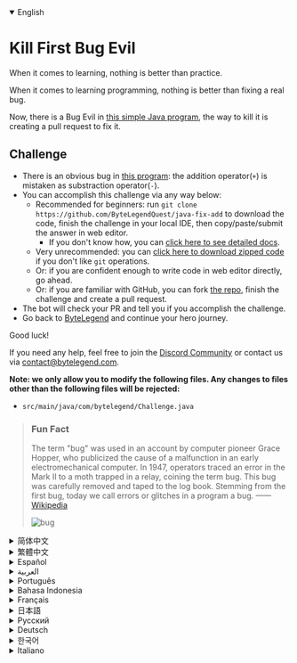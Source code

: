 <details open='true'>
<summary>English</summary>

# Kill First Bug Evil

When it comes to learning, nothing is better than practice.

When it comes to learning programming, nothing is better than fixing a real bug.

Now, there is a Bug Evil in [this simple Java program](https://github.com/ByteLegendQuest/java-fix-add/blob/main/src/main/java/com/bytelegend/Challenge.java),
the way to kill it is creating a pull request to fix it.

## Challenge
- There is an obvious bug in [this program](https://github.com/ByteLegendQuest/java-fix-add/blob/main/src/main/java/com/bytelegend/Challenge.java): the addition operator(`+`) is mistaken as substraction operator(`-`).
- You can accomplish this challenge via any way below:
  - Recommended for beginners: run `git clone https://github.com/ByteLegendQuest/java-fix-add` to download the code,
    finish the challenge in your local IDE, then copy/paste/submit the answer in web editor.
    - If you don't know how, you can [click here to see detailed docs](https://github.com/ByteLegendQuest/java-fix-add/blob/main/docs/en/clone-and-import.md).
  - Very unrecommended: you can [click here to download zipped code](https://codeload.github.com/ByteLegendQuest/java-fix-add/zip/refs/heads/main) if you don't like `git` operations.
  - Or: if you are confident enough to write code in web editor directly, go ahead.
  - Or: if you are familiar with GitHub, you can fork [the repo](https://github.com/ByteLegendQuest/java-fix-add), finish the challenge and create a pull request.
- The bot will check your PR and tell you if you accomplish the challenge.
- Go back to [ByteLegend](https://bytelegend.com) and continue your hero journey.

Good luck!

If you need any help, feel free to join the [Discord Community](https://discord.gg/35RreUUGWt) or contact us via [contact@bytelegend.com](mailto:contact@bytelegend.com).

**Note: we only allow you to modify the following files.
Any changes to files other than the following files will be rejected:**

- `src/main/java/com/bytelegend/Challenge.java`

> ### Fun Fact
>
> The term "bug" was used in an account by computer pioneer Grace Hopper, who publicized the cause of a malfunction in an early electromechanical computer.
> In 1947, operators traced an error in the Mark II to a moth trapped in a relay, coining the term bug. This bug was carefully removed and taped to the log book.
> Stemming from the first bug, today we call errors or glitches in a program a bug.
> ——[Wikipedia](https://en.wikipedia.org/wiki/Software_bug)
>
> ![bug](https://raw.githubusercontent.com/ByteLegendQuest/java-fix-add/main/first-bug.jpg)
</details>
<details>
<summary>简体中文</summary>

# 消灭第一个幺蛾子恶魔

没有什么能比动手实践更快地学到东西了。

没有什么能比真正动手修bug更快地学会编程了。

现在，我们的[一个简单的Java程序](https://github.com/ByteLegendQuest/java-fix-add/blob/main/src/main/java/com/bytelegend/Challenge.java)中有一个幺蛾子恶魔，
消灭这个幺蛾子的方法就是提交一个Pull Request帮我们修复之。

## 挑战
- [这个程序](https://github.com/ByteLegendQuest/java-fix-add/blob/main/src/main/java/com/bytelegend/Challenge.java)里有一个明显的bug：加法函数中的加号(`+`)被写成了减号(`-`)，请修复这个问题。
- 你可以使用以下任意一种方法完成挑战：
  - 初学者推荐：运行`git clone https://git.bytelegend.com/ByteLegendQuest/java-fix-add`将代码下载到本地，在本地使用IDE调试完成后复制到网页编辑器里提交。
    - 如果你不知道怎么做，可以点击[这里查看详细文档](https://github.com/ByteLegendQuest/java-fix-add/blob/main/docs/zh_hans/clone-and-import.md)。
  - 非常不推荐：如果你实在不喜欢`git`命令行操作，你可以[点击这里直接下载打包好的代码](https://ghcodeload.bytelegend.com/ByteLegendQuest/java-fix-add/zip/refs/heads/main)。
  - 或者：如果你非常自信不需要下载代码到本地调试，可以使用网页编辑器直接提交。
  - 或者：如果你对GitHub非常熟悉，你可以fork[这个仓库](https://github.com/ByteLegendQuest/java-fix-add)、完成挑战后，创建一个Pull Request。
- 机器人将会检查你的答案，告诉你你是否通过了挑战。
- 回到[字节传说](https://bytelegend.com)，然后继续你的英雄旅程。

祝你好运！

如果你需要任何帮助，欢迎加入官方玩家QQ群（在[首页](https://bytelegend.com)右下角的`联系 & 关于`菜单里可以找到入群方式）或者[Discord社区](https://discord.gg/PvmqK3hF)，或email至[contact@bytelegend.com](mailto:contact@bytelegend.com)。

**注意：我们只允许您修改以下文件，任何对其他文件的修改都会被拒绝：**

- `src/main/java/com/bytelegend/Challenge.java`

> ### 有趣的小知识
>
> 在1947年9月9日，葛丽丝·霍普（Grace Hopper）发现了世界上第一个电脑bug。
> 有一次Mark II突然宕机，原因是一只飞蛾意外飞入了一台电脑内部而引起了故障（如图所示）。
> 团队在日志本中记录下了这一事件。也因此，人们逐渐开始用“Bug”（原意为“虫子”）来称呼计算机中的错误。
> 现在在华盛顿的美国国家历史博物馆中还可以看到这份日志。
> ——[维基百科](https://zh.wikipedia.org/wiki/%E7%A8%8B%E5%BA%8F%E9%94%99%E8%AF%AF)
>
> ![bug](https://raw.githubusercontent.com/ByteLegendQuest/java-fix-add/main/first-bug.jpg)
</details>
<details>
<summary>繁體中文</summary>

<h1>殺死第一蟲邪惡</h1><p>說到學習，沒有什麼比實踐更好的了。</p><p>在學習編程方面，沒有什麼比修復一個真正的錯誤更好的了。</p><p>現在，在<a href="https://github.com/ByteLegendQuest/java-fix-add/blob/main/src/main/java/com/bytelegend/Challenge.java" target="_blank">這個簡單的 Java 程序</a>中有一個 Bug Evil，殺死它的方法是創建一個拉取請求來修復它。</p><h2>挑戰</h2><ul><li><a href="https://github.com/ByteLegendQuest/java-fix-add/blob/main/src/main/java/com/bytelegend/Challenge.java" target="_blank">這個程序</a>有一個明顯的錯誤：加法運算符（ <code class="notranslate">+</code> ）被誤認為減法運算符（ <code class="notranslate">-</code> ）。</li><li>您可以通過以下任何方式完成此挑戰：<ul><li>建議初學者：運行<code class="notranslate">git clone https://github.com/ByteLegendQuest/java-fix-add</code>下載代碼，在本地 IDE 中完成挑戰，然後在 Web 編輯器中復制/粘貼/提交答案。<ul><li>如果您不知道如何操作，可以<a href="https://github.com/ByteLegendQuest/java-fix-add/blob/main/docs/en/clone-and-import.md" target="_blank">單擊此處查看詳細文檔</a>。</li></ul></li><li>非常不推薦：如果你不喜歡<code class="notranslate">git</code>操作，可以<a href="https://codeload.github.com/ByteLegendQuest/java-fix-add/zip/refs/heads/main" target="_blank">點擊這裡下載壓縮代碼</a>。</li><li>或者：如果您有足夠的信心直接在 Web 編輯器中編寫代碼，請繼續。</li><li>或者：如果你熟悉 GitHub，你可以 fork<a href="https://github.com/ByteLegendQuest/java-fix-add" target="_blank">倉庫</a>，完成挑戰並創建一個拉取請求。</li></ul></li><li>機器人會檢查你的 PR 並告訴你是否完成了挑戰。</li><li>回到<a href="https://bytelegend.com" target="_blank">ByteLegend</a>繼續你的英雄之旅。</li></ul><p>祝你好運！</p><p>如果您需要任何幫助，請隨時加入<a href="https://discord.gg/35RreUUGWt" target="_blank">Discord 社區</a>或通過<a href="mailto:contact@bytelegend.com" target="_blank">contact@bytelegend.com</a>聯繫我們。</p><p><strong>注意：我們只允許您修改以下文件。對以下文件以外的文件的任何更改都將被拒絕：</strong></p><ul><li> <code class="notranslate">src/main/java/com/bytelegend/Challenge.java</code></li></ul><blockquote><h3>有趣的事實</h3><p>計算機先驅格蕾絲·霍珀（Grace Hopper）在一篇文章中使用了“錯誤”一詞，他公開了早期機電計算機故障的原因。 1947 年，操作員將 Mark II 中的一個錯誤追溯到一隻被困在繼電器中的飛蛾，從而創造了“蟲子”一詞。這個錯誤被小心地刪除並貼在日誌上。源於第一個錯誤，今天我們將程序中的錯誤或故障稱為錯誤。 ——<a href="https://en.wikipedia.org/wiki/Software_bug" target="_blank">維基百科</a></p><p><img src="https://raw.githubusercontent.com/ByteLegendQuest/java-fix-add/main/first-bug.jpg" alt="漏洞" /></p></blockquote></details>
<details>
<summary>Español</summary>

<h1>Mata al primer insecto malvado</h1><p> Cuando se trata de aprender, nada es mejor que la práctica.</p><p> Cuando se trata de aprender a programar, nada es mejor que corregir un error real.</p><p> Ahora, hay un Bug Evil en <a href="https://github.com/ByteLegendQuest/java-fix-add/blob/main/src/main/java/com/bytelegend/Challenge.java" target="_blank">este simple programa de Java</a> , la forma de eliminarlo es creando una solicitud de extracción para solucionarlo.</p><h2> Desafío</h2><ul><li> Hay un error obvio en <a href="https://github.com/ByteLegendQuest/java-fix-add/blob/main/src/main/java/com/bytelegend/Challenge.java" target="_blank">este programa</a> : el operador de suma ( <code class="notranslate">+</code> ) se confunde con el operador de resta ( <code class="notranslate">-</code> ).</li><li> Puede lograr este desafío de cualquier manera a continuación:<ul><li> Recomendado para principiantes: ejecute <code class="notranslate">git clone https://github.com/ByteLegendQuest/java-fix-add</code> para descargar el código, finalice el desafío en su IDE local, luego copie/pegue/envíe la respuesta en el editor web.<ul><li> Si no sabe cómo hacerlo, puede <a href="https://github.com/ByteLegendQuest/java-fix-add/blob/main/docs/en/clone-and-import.md" target="_blank">hacer clic aquí para ver los documentos detallados</a> .</li></ul></li><li> Muy poco recomendado: puede <a href="https://codeload.github.com/ByteLegendQuest/java-fix-add/zip/refs/heads/main" target="_blank">hacer clic aquí para descargar el código comprimido</a> si no le gustan las operaciones de <code class="notranslate">git</code> .</li><li> O: si tiene la confianza suficiente para escribir código en el editor web directamente, adelante.</li><li> O: si está familiarizado con GitHub, puede bifurcar <a href="https://github.com/ByteLegendQuest/java-fix-add" target="_blank">el repositorio</a> , finalizar el desafío y crear una solicitud de extracción.</li></ul></li><li> El bot verificará tu PR y te dirá si logras el desafío.</li><li> Regrese a <a href="https://bytelegend.com" target="_blank">ByteLegend</a> y continúe su viaje de héroe.</li></ul><p> ¡Buena suerte!</p><p> Si necesita ayuda, no dude en unirse a la <a href="https://discord.gg/35RreUUGWt" target="_blank">comunidad de Discord</a> o contáctenos a través de <a href="mailto:contact@bytelegend.com" target="_blank">contact@bytelegend.com</a> .</p><p> <strong>Nota: solo le permitimos modificar los siguientes archivos. Cualquier cambio en los archivos que no sean los siguientes archivos será rechazado:</strong></p><ul><li> <code class="notranslate">src/main/java/com/bytelegend/Challenge.java</code></li></ul><blockquote><h3> Hecho de la diversión</h3><p> El término &quot;error&quot; fue utilizado en un relato por la pionera de la informática Grace Hopper, quien publicó la causa de un mal funcionamiento en una de las primeras computadoras electromecánicas. En 1947, los operadores rastrearon un error en el Mark II hasta una polilla atrapada en un relé, acuñando el término error. Este error se eliminó cuidadosamente y se grabó en el libro de registro. A partir del primer error, hoy llamamos error a los errores o fallas en un programa. <a href="https://en.wikipedia.org/wiki/Software_bug" target="_blank">——Wikipedia</a> </p><p><img src="https://raw.githubusercontent.com/ByteLegendQuest/java-fix-add/main/first-bug.jpg" alt="error" /></p></blockquote></details>
<details>
<summary>العربية</summary>

<h1 style=";text-align:right;direction:rtl">اقتل الشر حشرة الأولى</h1><p style=";text-align:right;direction:rtl"> عندما يتعلق الأمر بالتعلم ، فلا شيء أفضل من الممارسة.</p><p style=";text-align:right;direction:rtl"> عندما يتعلق الأمر بتعلم البرمجة ، فلا شيء أفضل من إصلاح خطأ حقيقي.</p><p style=";text-align:right;direction:rtl"> الآن ، هناك Bug Evil في <a href="https://github.com/ByteLegendQuest/java-fix-add/blob/main/src/main/java/com/bytelegend/Challenge.java" target="_blank">برنامج Java البسيط هذا</a> ، وطريقة القضاء عليه هي إنشاء طلب سحب لإصلاحه.</p><h2 style=";text-align:right;direction:rtl"> تحد</h2><ul style=";text-align:right;direction:rtl"><li style=";text-align:right;direction:rtl"> هناك خطأ واضح في <a href="https://github.com/ByteLegendQuest/java-fix-add/blob/main/src/main/java/com/bytelegend/Challenge.java" target="_blank">هذا البرنامج</a> : عامل الإضافة ( <code class="notranslate">+</code> ) مخطئ كعامل استبدال ( <code class="notranslate">-</code> ).</li><li style=";text-align:right;direction:rtl"> يمكنك إنجاز هذا التحدي بأي طريقة أدناه:<ul style=";text-align:right;direction:rtl"><li style=";text-align:right;direction:rtl"> موصى به للمبتدئين: قم بتشغيل <code class="notranslate">git clone https://github.com/ByteLegendQuest/java-fix-add</code> لتنزيل الكود ، وإنهاء التحدي في IDE المحلي الخاص بك ، ثم نسخ / لصق / إرسال الإجابة في محرر الويب.<ul style=";text-align:right;direction:rtl"><li style=";text-align:right;direction:rtl"> إذا كنت لا تعرف كيف يمكنك <a href="https://github.com/ByteLegendQuest/java-fix-add/blob/main/docs/en/clone-and-import.md" target="_blank">النقر هنا لمشاهدة المستندات التفصيلية</a> .</li></ul></li><li style=";text-align:right;direction:rtl"> غير موصى به على الإطلاق: يمكنك <a href="https://codeload.github.com/ByteLegendQuest/java-fix-add/zip/refs/heads/main" target="_blank">النقر هنا لتنزيل رمز مضغوط</a> إذا كنت لا تحب عمليات <code class="notranslate">git</code> .</li><li style=";text-align:right;direction:rtl"> أو: إذا كنت واثقًا بدرجة كافية من كتابة التعليمات البرمجية في محرر الويب مباشرةً ، فابدأ.</li><li style=";text-align:right;direction:rtl"> أو: إذا كنت معتادًا على GitHub ، فيمكنك تفرع <a href="https://github.com/ByteLegendQuest/java-fix-add" target="_blank">الريبو</a> وإنهاء التحدي وإنشاء طلب سحب.</li></ul></li><li style=";text-align:right;direction:rtl"> سيتحقق الروبوت من العلاقات العامة الخاصة بك ويخبرك إذا أنجزت التحدي.</li><li style=";text-align:right;direction:rtl"> ارجع إلى <a href="https://bytelegend.com" target="_blank">ByteLegend وتابع</a> رحلة بطلك.</li></ul><p style=";text-align:right;direction:rtl"> حظ سعيد!</p><p style=";text-align:right;direction:rtl"> إذا كنت بحاجة إلى أي مساعدة ، فلا تتردد في الانضمام إلى <a href="https://discord.gg/35RreUUGWt" target="_blank">مجتمع Discord</a> أو الاتصال بنا عبر <a href="mailto:contact@bytelegend.com" target="_blank">contact@bytelegend.com</a> .</p><p style=";text-align:right;direction:rtl"> <strong>ملاحظة: نسمح لك فقط بتعديل الملفات التالية. سيتم رفض أي تغييرات يتم إجراؤها على الملفات بخلاف الملفات التالية:</strong></p><ul style=";text-align:right;direction:rtl"><li style=";text-align:right;direction:rtl"> <code class="notranslate">src/main/java/com/bytelegend/Challenge.java</code></li></ul><blockquote style=";text-align:right;direction:rtl"><h3 style=";text-align:right;direction:rtl"> حقيقة ممتعة</h3><p style=";text-align:right;direction:rtl"> تم استخدام مصطلح &quot;علة&quot; في حساب رائد الكمبيوتر جريس هوبر ، الذي أعلن عن سبب حدوث خلل في جهاز كمبيوتر كهروميكانيكي مبكر. في عام 1947 ، تتبع المشغلون خطأً في Mark II إلى فراشة عالقة في مرحل ، صاغًا مصطلح علة. تمت إزالة هذا الخطأ بعناية وتسجيله في دفتر السجل. انطلاقًا من الخطأ الأول ، نطلق اليوم على الأخطاء أو مواطن الخلل في البرنامج خطأ. —— <a href="https://en.wikipedia.org/wiki/Software_bug" target="_blank">ويكيبيديا</a> </p><p style=";text-align:right;direction:rtl"><img src="https://raw.githubusercontent.com/ByteLegendQuest/java-fix-add/main/first-bug.jpg" alt="حشرة" /></p></blockquote></details>
<details>
<summary>Português</summary>

<h1>Mate o primeiro inseto maligno</h1><p> Quando se trata de aprender, nada é melhor do que praticar.</p><p> Quando se trata de aprender programação, nada é melhor do que corrigir um bug real.</p><p> Agora, há um Bug Evil <a href="https://github.com/ByteLegendQuest/java-fix-add/blob/main/src/main/java/com/bytelegend/Challenge.java" target="_blank">neste programa Java simples</a> , a maneira de eliminá-lo é criando um pull request para corrigi-lo.</p><h2> Desafio</h2><ul><li> Há um bug óbvio <a href="https://github.com/ByteLegendQuest/java-fix-add/blob/main/src/main/java/com/bytelegend/Challenge.java" target="_blank">neste programa</a> : o operador de adição ( <code class="notranslate">+</code> ) é confundido com o operador de subtração ( <code class="notranslate">-</code> ).</li><li> Você pode realizar este desafio de qualquer maneira abaixo:<ul><li> Recomendado para iniciantes: execute <code class="notranslate">git clone https://github.com/ByteLegendQuest/java-fix-add</code> para baixar o código, conclua o desafio em seu IDE local e copie/cole/envie a resposta no editor da web.<ul><li> Se você não sabe como, você pode <a href="https://github.com/ByteLegendQuest/java-fix-add/blob/main/docs/en/clone-and-import.md" target="_blank">clicar aqui para ver documentos detalhados</a> .</li></ul></li><li> Muito não recomendado: você pode <a href="https://codeload.github.com/ByteLegendQuest/java-fix-add/zip/refs/heads/main" target="_blank">clicar aqui para baixar o código zipado</a> se não gostar das operações do <code class="notranslate">git</code> .</li><li> Ou: se você estiver confiante o suficiente para escrever código diretamente no editor da web, vá em frente.</li><li> Ou: se você estiver familiarizado com o GitHub, você pode bifurcar <a href="https://github.com/ByteLegendQuest/java-fix-add" target="_blank">o repo</a> , finalizar o desafio e criar um pull request.</li></ul></li><li> O bot verificará seu PR e informará se você cumprir o desafio.</li><li> Volte para <a href="https://bytelegend.com" target="_blank">ByteLegend</a> e continue sua jornada de herói.</li></ul><p> Boa sorte!</p><p> Se precisar de ajuda, sinta-se à vontade para se juntar à <a href="https://discord.gg/35RreUUGWt" target="_blank">Comunidade Discord</a> ou entre em contato conosco via <a href="mailto:contact@bytelegend.com" target="_blank">contact@bytelegend.com</a> .</p><p> <strong>Nota: só permitimos que você modifique os seguintes arquivos. Quaisquer alterações em arquivos que não sejam os arquivos a seguir serão rejeitadas:</strong></p><ul><li> <code class="notranslate">src/main/java/com/bytelegend/Challenge.java</code></li></ul><blockquote><h3> Fato engraçado</h3><p> O termo &quot;bug&quot; foi usado em um relato da pioneira da computação Grace Hopper, que divulgou a causa de um mau funcionamento em um computador eletromecânico inicial. Em 1947, os operadores rastrearam um erro no Mark II para uma mariposa presa em um relé, cunhando o termo bug. Este bug foi cuidadosamente removido e colado no livro de registro. Decorrente do primeiro bug, hoje chamamos erros ou falhas em um programa de bug. —— <a href="https://en.wikipedia.org/wiki/Software_bug" target="_blank">Wikipédia</a> </p><p><img src="https://raw.githubusercontent.com/ByteLegendQuest/java-fix-add/main/first-bug.jpg" alt="erro" /></p></blockquote></details>
<details>
<summary>Bahasa Indonesia</summary>

<h1>Bunuh Kejahatan Bug Pertama</h1><p> Dalam hal belajar, tidak ada yang lebih baik daripada berlatih.</p><p> Dalam hal mempelajari pemrograman, tidak ada yang lebih baik daripada memperbaiki bug yang sebenarnya.</p><p> Sekarang, ada Bug Evil dalam <a href="https://github.com/ByteLegendQuest/java-fix-add/blob/main/src/main/java/com/bytelegend/Challenge.java" target="_blank">program Java sederhana ini</a> , cara untuk mematikannya adalah membuat permintaan tarik untuk memperbaikinya.</p><h2> Tantangan</h2><ul><li> Ada bug yang jelas dalam <a href="https://github.com/ByteLegendQuest/java-fix-add/blob/main/src/main/java/com/bytelegend/Challenge.java" target="_blank">program ini</a> : operator penambahan( <code class="notranslate">+</code> ) disalahartikan sebagai operator pengurangan( <code class="notranslate">-</code> ).</li><li> Anda dapat menyelesaikan tantangan ini melalui cara apa pun di bawah ini:<ul><li> Direkomendasikan untuk pemula: jalankan <code class="notranslate">git clone https://github.com/ByteLegendQuest/java-fix-add</code> untuk mengunduh kode, selesaikan tantangan di IDE lokal Anda, lalu salin/tempel/kirim jawabannya di editor web.<ul><li> Jika Anda tidak tahu caranya, Anda dapat <a href="https://github.com/ByteLegendQuest/java-fix-add/blob/main/docs/en/clone-and-import.md" target="_blank">mengklik di sini untuk melihat dokumen terperinci</a> .</li></ul></li><li> Sangat tidak direkomendasikan: Anda dapat <a href="https://codeload.github.com/ByteLegendQuest/java-fix-add/zip/refs/heads/main" target="_blank">mengklik di sini untuk mengunduh kode zip</a> jika Anda tidak menyukai operasi <code class="notranslate">git</code> .</li><li> Atau: jika Anda cukup percaya diri untuk menulis kode di editor web secara langsung, silakan.</li><li> Atau: jika Anda terbiasa dengan GitHub, Anda dapat melakukan fork <a href="https://github.com/ByteLegendQuest/java-fix-add" target="_blank">repo</a> , menyelesaikan tantangan, dan membuat permintaan tarik.</li></ul></li><li> Bot akan memeriksa PR Anda dan memberi tahu Anda jika Anda menyelesaikan tantangan.</li><li> Kembali ke <a href="https://bytelegend.com" target="_blank">ByteLegend</a> dan lanjutkan perjalanan pahlawan Anda.</li></ul><p> Semoga beruntung!</p><p> Jika Anda memerlukan bantuan, jangan ragu untuk bergabung dengan <a href="https://discord.gg/35RreUUGWt" target="_blank">Komunitas Discord</a> atau hubungi kami melalui <a href="mailto:contact@bytelegend.com" target="_blank">contact@bytelegend.com</a> .</p><p> <strong>Catatan: kami hanya mengizinkan Anda untuk mengubah file berikut. Setiap perubahan pada file selain file berikut akan ditolak:</strong></p><ul><li> <code class="notranslate">src/main/java/com/bytelegend/Challenge.java</code></li></ul><blockquote><h3> Fakta Menarik</h3><p> Istilah &quot;bug&quot; digunakan dalam akun oleh pelopor komputer Grace Hopper, yang mempublikasikan penyebab kerusakan pada komputer elektromekanis awal. Pada tahun 1947, operator melacak kesalahan dalam Mark II ke ngengat yang terperangkap dalam relay, menciptakan istilah bug. Bug ini telah dihapus dengan hati-hati dan ditempelkan ke buku log. Berasal dari bug pertama, hari ini kami menyebut kesalahan atau gangguan dalam suatu program sebagai bug. —— <a href="https://en.wikipedia.org/wiki/Software_bug" target="_blank">Wikipedia</a> </p><p><img src="https://raw.githubusercontent.com/ByteLegendQuest/java-fix-add/main/first-bug.jpg" alt="serangga" /></p></blockquote></details>
<details>
<summary>Français</summary>

<h1>Tuez le premier insecte maléfique</h1><p> Quand il s&#39;agit d&#39;apprendre, rien de mieux que la pratique.</p><p> Quand il s&#39;agit d&#39;apprendre la programmation, rien de mieux que de corriger un vrai bogue.</p><p> Maintenant, il y a un Bug Evil dans <a href="https://github.com/ByteLegendQuest/java-fix-add/blob/main/src/main/java/com/bytelegend/Challenge.java" target="_blank">ce programme Java simple</a> , la façon de le tuer est de créer une demande d&#39;extraction pour le réparer.</p><h2> Défi</h2><ul><li> Il y a un bogue évident dans <a href="https://github.com/ByteLegendQuest/java-fix-add/blob/main/src/main/java/com/bytelegend/Challenge.java" target="_blank">ce programme</a> : l&#39;opérateur d&#39;addition( <code class="notranslate">+</code> ) est confondu avec l&#39;opérateur de soustraction( <code class="notranslate">-</code> ).</li><li> Vous pouvez accomplir ce défi de n&#39;importe quelle manière ci-dessous:<ul><li> Recommandé pour les débutants : exécutez <code class="notranslate">git clone https://github.com/ByteLegendQuest/java-fix-add</code> pour télécharger le code, terminez le défi dans votre IDE local, puis copiez/collez/soumettez la réponse dans l&#39;éditeur Web.<ul><li> Si vous ne savez pas comment faire, vous pouvez <a href="https://github.com/ByteLegendQuest/java-fix-add/blob/main/docs/en/clone-and-import.md" target="_blank">cliquer ici pour voir la documentation détaillée</a> .</li></ul></li><li> Très déconseillé : vous pouvez <a href="https://codeload.github.com/ByteLegendQuest/java-fix-add/zip/refs/heads/main" target="_blank">cliquer ici pour télécharger le code compressé</a> si vous n&#39;aimez pas les opérations <code class="notranslate">git</code> .</li><li> Ou : si vous êtes suffisamment confiant pour écrire du code directement dans l&#39;éditeur Web, continuez.</li><li> Ou : si vous êtes familier avec GitHub, vous pouvez forker <a href="https://github.com/ByteLegendQuest/java-fix-add" target="_blank">le dépôt</a> , terminer le défi et créer une demande d&#39;extraction.</li></ul></li><li> Le bot vérifiera votre PR et vous dira si vous accomplissez le défi.</li><li> Retournez à <a href="https://bytelegend.com" target="_blank">ByteLegend</a> et continuez votre voyage de héros.</li></ul><p> Bonne chance!</p><p> Si vous avez besoin d&#39;aide, n&#39;hésitez pas à rejoindre la <a href="https://discord.gg/35RreUUGWt" target="_blank">communauté Discord</a> ou à nous contacter via <a href="mailto:contact@bytelegend.com" target="_blank">contact@bytelegend.com</a> .</p><p> <strong>Remarque : nous vous autorisons uniquement à modifier les fichiers suivants. Toute modification de fichiers autres que les fichiers suivants sera rejetée :</strong></p><ul><li> <code class="notranslate">src/main/java/com/bytelegend/Challenge.java</code></li></ul><blockquote><h3> Fait amusant</h3><p> Le terme &quot;bogue&quot; a été utilisé dans un récit par la pionnière de l&#39;informatique Grace Hopper, qui a rendu public la cause d&#39;un dysfonctionnement d&#39;un des premiers ordinateurs électromécaniques. En 1947, les opérateurs ont retracé une erreur dans le Mark II à un papillon piégé dans un relais, inventant le terme bug. Ce bogue a été soigneusement supprimé et enregistré dans le journal de bord. Issu du premier bogue, nous appelons aujourd&#39;hui des erreurs ou des problèmes dans un programme un bogue. —— <a href="https://en.wikipedia.org/wiki/Software_bug" target="_blank">Wikipédia</a> </p><p><img src="https://raw.githubusercontent.com/ByteLegendQuest/java-fix-add/main/first-bug.jpg" alt="bogue" /></p></blockquote></details>
<details>
<summary>日本語</summary>

<h1>最初のバグの悪を殺す</h1><p>学習に関しては、練習よりも優れているものはありません。</p><p>プログラミングの学習に関しては、実際のバグを修正することほど良いことはありません。</p><p>さて、 <a href="https://github.com/ByteLegendQuest/java-fix-add/blob/main/src/main/java/com/bytelegend/Challenge.java" target="_blank">この単純なJavaプログラム</a>にはバグの悪があります。それを殺す方法は、それを修正するためのプルリクエストを作成することです。</p><h2>チャレンジ</h2><ul><li><a href="https://github.com/ByteLegendQuest/java-fix-add/blob/main/src/main/java/com/bytelegend/Challenge.java" target="_blank">このプログラム</a>には明らかなバグがあります。加算演算子（ <code class="notranslate">+</code> ）は減算演算子（ <code class="notranslate">-</code> ）と間違えられます。</li><li>この課題は、以下のいずれかの方法で達成できます。<ul><li>初心者に推奨： <code class="notranslate">git clone https://github.com/ByteLegendQuest/java-fix-add</code>を実行してコードをダウンロードし、ローカルIDEでチャレンジを終了してから、Webエディターで回答をコピー/貼り付け/送信します。<ul><li>方法がわからない場合は、 <a href="https://github.com/ByteLegendQuest/java-fix-add/blob/main/docs/en/clone-and-import.md" target="_blank">ここをクリックして詳細なドキュメントを参照してください</a>。</li></ul></li><li>非常に推奨されていません<code class="notranslate">git</code>操作が気に入らない場合は、 <a href="https://codeload.github.com/ByteLegendQuest/java-fix-add/zip/refs/heads/main" target="_blank">ここをクリックしてzipコードをダウンロード</a>できます。</li><li>または：Webエディターで直接コードを記述できる自信がある場合は、先に進んでください。</li><li>または：GitHubに精通している場合は<a href="https://github.com/ByteLegendQuest/java-fix-add" target="_blank">、リポジトリ</a>をフォークしてチャレンジを終了し、プルリクエストを作成できます。</li></ul></li><li>ボットはPRをチェックし、チャレンジを達成したかどうかを通知します。</li><li> <a href="https://bytelegend.com" target="_blank">ByteLegend</a>に戻り、ヒーローの旅を続けてください。</li></ul><p>幸運を！</p><p>ヘルプが必要な場合は、 <a href="https://discord.gg/35RreUUGWt" target="_blank">Discordコミュニティ</a>に参加するか、contact <a href="mailto:contact@bytelegend.com" target="_blank">@bytelegend.com</a>からお問い合わせください。</p><p><strong>注：変更できるのは次のファイルのみです。次のファイル以外のファイルへの変更は拒否されます。</strong></p><ul><li> <code class="notranslate">src/main/java/com/bytelegend/Challenge.java</code></li></ul><blockquote><h3>楽しい事実</h3><p>「バグ」という用語は、初期の電気機械式コンピューターの誤動作の原因を公表したコンピューターのパイオニアであるグレースホッパーによってアカウントで使用されました。 1947年、オペレーターはMark IIのエラーをリレーに閉じ込められた蛾まで追跡し、バグという用語を作り出しました。このバグは注意深く削除され、ログブックに記録されました。最初のバグに端を発して、今日、プログラムのエラーまたはグリッチをバグと呼びます。 -<a href="https://en.wikipedia.org/wiki/Software_bug" target="_blank">ウィキペディア</a></p><p><img src="https://raw.githubusercontent.com/ByteLegendQuest/java-fix-add/main/first-bug.jpg" alt="バグ" /></p></blockquote></details>
<details>
<summary>Русский</summary>

<h1>Убить первого жука-зла</h1><p> Когда дело доходит до обучения, нет ничего лучше, чем практика.</p><p> Когда дело доходит до изучения программирования, нет ничего лучше, чем исправить настоящую ошибку.</p><p> Теперь в <a href="https://github.com/ByteLegendQuest/java-fix-add/blob/main/src/main/java/com/bytelegend/Challenge.java" target="_blank">этой простой Java-программе</a> есть Злая ошибка, способ убить ее — создать запрос на включение, чтобы исправить ее.</p><h2> Испытание</h2><ul><li> В <a href="https://github.com/ByteLegendQuest/java-fix-add/blob/main/src/main/java/com/bytelegend/Challenge.java" target="_blank">этой программе</a> есть очевидная ошибка: оператор сложения ( <code class="notranslate">+</code> ) ошибочно принимается за оператор вычитания ( <code class="notranslate">-</code> ).</li><li> Вы можете выполнить эту задачу любым способом, указанным ниже:<ul><li> Рекомендуется для начинающих: запустите <code class="notranslate">git clone https://github.com/ByteLegendQuest/java-fix-add</code> , чтобы загрузить код, выполните задание в локальной среде IDE, затем скопируйте/вставьте/отправьте ответ в веб-редакторе.<ul><li> Если вы не знаете, как это сделать, вы можете <a href="https://github.com/ByteLegendQuest/java-fix-add/blob/main/docs/en/clone-and-import.md" target="_blank">щелкнуть здесь, чтобы просмотреть подробную документацию</a> .</li></ul></li><li> Крайне не рекомендуется: вы можете <a href="https://codeload.github.com/ByteLegendQuest/java-fix-add/zip/refs/heads/main" target="_blank">нажать здесь, чтобы загрузить заархивированный код</a> , если вам не нравятся операции <code class="notranslate">git</code> .</li><li> Или: если вы достаточно уверены, чтобы писать код напрямую в веб-редакторе, вперед.</li><li> Или: если вы знакомы с GitHub, вы можете разветвить <a href="https://github.com/ByteLegendQuest/java-fix-add" target="_blank">репозиторий</a> , выполнить задание и создать запрос на включение.</li></ul></li><li> Бот проверит ваш PR и сообщит, выполнили ли вы задание.</li><li> Вернитесь в <a href="https://bytelegend.com" target="_blank">ByteLegend</a> и продолжайте свое героическое путешествие.</li></ul><p> Удачи!</p><p> Если вам нужна помощь, присоединяйтесь к <a href="https://discord.gg/35RreUUGWt" target="_blank">сообществу Discord</a> или свяжитесь с нами по <a href="mailto:contact@bytelegend.com" target="_blank">адресу contact@bytelegend.com</a> .</p><p> <strong>Примечание: мы разрешаем вам изменять только следующие файлы. Любые изменения в файлах, кроме следующих файлов, будут отклонены:</strong></p><ul><li> <code class="notranslate">src/main/java/com/bytelegend/Challenge.java</code></li></ul><blockquote><h3> Забавный факт</h3><p> Термин «ошибка» был использован в отчете пионера компьютеров Грейс Хоппер, которая опубликовала информацию о причине неисправности в одном из первых электромеханических компьютеров. В 1947 году операторы проследили ошибку в Mark II до мотылька, пойманного в реле, придумав термин « ошибка» . Эта ошибка была тщательно удалена и записана в бортовой журнал. Исходя из первой ошибки, сегодня мы называем ошибки или сбои в программе ошибкой. —— <a href="https://en.wikipedia.org/wiki/Software_bug" target="_blank">Википедия</a> </p><p><img src="https://raw.githubusercontent.com/ByteLegendQuest/java-fix-add/main/first-bug.jpg" alt="ошибка" /></p></blockquote></details>
<details>
<summary>Deutsch</summary>

<h1>Töte First Bug Evil</h1><p> Wenn es ums Lernen geht, ist nichts besser als Übung.</p><p> Wenn es darum geht, Programmieren zu lernen, ist nichts besser, als einen echten Fehler zu beheben.</p><p> Nun, es gibt einen Bug Evil in <a href="https://github.com/ByteLegendQuest/java-fix-add/blob/main/src/main/java/com/bytelegend/Challenge.java" target="_blank">diesem einfachen Java-Programm</a> , der Weg, ihn zu beenden, besteht darin, eine Pull-Anfrage zu erstellen, um ihn zu beheben.</p><h2> Herausforderung</h2><ul><li> Es gibt einen offensichtlichen Fehler in <a href="https://github.com/ByteLegendQuest/java-fix-add/blob/main/src/main/java/com/bytelegend/Challenge.java" target="_blank">diesem Programm</a> : Der Additionsoperator ( <code class="notranslate">+</code> ) wird fälschlicherweise als Subtraktionsoperator ( <code class="notranslate">-</code> ) interpretiert.</li><li> Sie können diese Herausforderung auf eine der folgenden Arten meistern:<ul><li> Empfohlen für Anfänger: Führen Sie <code class="notranslate">git clone https://github.com/ByteLegendQuest/java-fix-add</code> aus, um den Code herunterzuladen, beenden Sie die Herausforderung in Ihrer lokalen IDE und kopieren/fügen Sie dann die Antwort im Web-Editor ein/übermitteln Sie sie.<ul><li> Wenn Sie nicht wissen, wie, können <a href="https://github.com/ByteLegendQuest/java-fix-add/blob/main/docs/en/clone-and-import.md" target="_blank">Sie hier klicken, um detaillierte Dokumente anzuzeigen</a> .</li></ul></li><li> Sehr nicht zu empfehlen: Sie können <a href="https://codeload.github.com/ByteLegendQuest/java-fix-add/zip/refs/heads/main" target="_blank">hier klicken, um den gezippten Code herunterzuladen,</a> wenn Sie <code class="notranslate">git</code> -Operationen nicht mögen.</li><li> Oder: Wenn Sie sicher genug sind, Code direkt im Web-Editor zu schreiben, fahren Sie fort.</li><li> Oder: Wenn Sie mit GitHub vertraut sind, können Sie <a href="https://github.com/ByteLegendQuest/java-fix-add" target="_blank">das Repo forken</a> , die Challenge beenden und einen Pull-Request erstellen.</li></ul></li><li> Der Bot überprüft Ihre PR und teilt Ihnen mit, ob Sie die Herausforderung meistern.</li><li> Gehen Sie zurück zu <a href="https://bytelegend.com" target="_blank">ByteLegend</a> und setzen Sie Ihre Heldenreise fort.</li></ul><p> Viel Glück!</p><p> Wenn Sie Hilfe benötigen, können Sie sich gerne der <a href="https://discord.gg/35RreUUGWt" target="_blank">Discord Community</a> anschließen oder uns über <a href="mailto:contact@bytelegend.com" target="_blank">contact@bytelegend.com kontaktieren</a> .</p><p> <strong>Hinweis: Wir erlauben Ihnen nur, die folgenden Dateien zu ändern. Alle Änderungen an anderen Dateien als den folgenden Dateien werden abgelehnt:</strong></p><ul><li> <code class="notranslate">src/main/java/com/bytelegend/Challenge.java</code></li></ul><blockquote><h3> Lustige Tatsache</h3><p> Der Begriff &quot;Bug&quot; wurde in einem Bericht der Computerpionierin Grace Hopper verwendet, die die Ursache einer Fehlfunktion in einem frühen elektromechanischen Computer veröffentlichte. 1947 führten Betreiber einen Fehler im Mark II auf eine Motte zurück, die in einem Relais gefangen war, und prägten den Begriff Bug. Dieser Fehler wurde sorgfältig entfernt und im Logbuch festgehalten. Ausgehend vom ersten Bug nennen wir heute Fehler oder Störungen in einem Programm einen Bug. <a href="https://en.wikipedia.org/wiki/Software_bug" target="_blank">——Wikipedia</a> </p><p><img src="https://raw.githubusercontent.com/ByteLegendQuest/java-fix-add/main/first-bug.jpg" alt="Insekt" /></p></blockquote></details>
<details>
<summary>한국어</summary>

<h1>첫 번째 버그 이블 죽이기</h1><p> 배움에 있어서는 연습보다 더 좋은 것은 없습니다.</p><p> 프로그래밍을 배울 때 실제 버그를 수정하는 것보다 더 좋은 것은 없습니다.</p><p> 이제 <a href="https://github.com/ByteLegendQuest/java-fix-add/blob/main/src/main/java/com/bytelegend/Challenge.java" target="_blank">이 간단한 Java 프로그램</a> 에는 Bug Evil이 있습니다. 이를 제거하는 방법은 이를 수정하기 위한 풀 요청을 생성하는 것입니다.</p><h2> 도전</h2><ul><li> <a href="https://github.com/ByteLegendQuest/java-fix-add/blob/main/src/main/java/com/bytelegend/Challenge.java" target="_blank">이 프로그램</a> 에는 명백한 버그가 있습니다. 더하기 연산자( <code class="notranslate">+</code> )가 빼기 연산자( <code class="notranslate">-</code> )로 오인됩니다.</li><li> 아래 방법을 통해 이 챌린지를 완료할 수 있습니다.<ul><li> 초보자를 위한 권장 사항: <code class="notranslate">git clone https://github.com/ByteLegendQuest/java-fix-add</code> 를 실행하여 코드를 다운로드하고 로컬 IDE에서 챌린지를 완료한 다음 웹 편집기에서 답변을 복사/붙여넣기/제출하십시오.<ul><li> 방법을 모르는 경우 <a href="https://github.com/ByteLegendQuest/java-fix-add/blob/main/docs/en/clone-and-import.md" target="_blank">여기를 클릭하여 자세한 문서를 볼</a> 수 있습니다.</li></ul></li><li> 매우 권장하지 않음: <code class="notranslate">git</code> 작업이 마음에 들지 않으면 <a href="https://codeload.github.com/ByteLegendQuest/java-fix-add/zip/refs/heads/main" target="_blank">여기를 클릭하여 압축 코드를 다운로드</a> 할 수 있습니다.</li><li> 또는 웹 편집기에서 직접 코드를 작성할 만큼 자신이 있다면 계속 진행하십시오.</li><li> 또는 GitHub에 익숙하다면 리포지토리를 분기 <a href="https://github.com/ByteLegendQuest/java-fix-add" target="_blank">하고</a> 챌린지를 완료하고 풀 요청을 생성할 수 있습니다.</li></ul></li><li> 봇은 PR을 확인하고 도전 과제를 달성했는지 알려줍니다.</li><li> <a href="https://bytelegend.com" target="_blank">ByteLegend</a> 로 돌아가 영웅 여정을 계속하세요.</li></ul><p> 행운을 빕니다!</p><p> 도움이 필요하면 언제든지 <a href="https://discord.gg/35RreUUGWt" target="_blank">Discord 커뮤니티</a> 에 가입하거나 <a href="mailto:contact@bytelegend.com" target="_blank">contact@bytelegend.com</a> 을 통해 문의하세요.</p><p> <strong>참고: 다음 파일만 수정할 수 있습니다. 다음 파일 이외의 파일에 대한 변경 사항은 거부됩니다.</strong></p><ul><li> <code class="notranslate">src/main/java/com/bytelegend/Challenge.java</code></li></ul><blockquote><h3> 재미있는 사실</h3><p> &quot;버그&quot;라는 용어는 초기 전자 기계 컴퓨터의 오작동 원인을 공개한 컴퓨터 개척자 Grace Hopper의 설명에서 사용되었습니다. 1947년에 운영자는 Mark II의 오류를 계전기에 갇힌 나방으로 추적하여 버그라는 용어를 만들었습니다. 이 버그는 조심스럽게 제거되었고 로그북에 기록되었습니다. 첫 번째 버그에서 유래하여 오늘날 우리는 프로그램의 오류 또는 결함을 버그라고 부릅니다. —— <a href="https://en.wikipedia.org/wiki/Software_bug" target="_blank">위키피디아</a> </p><p><img src="https://raw.githubusercontent.com/ByteLegendQuest/java-fix-add/main/first-bug.jpg" alt="벌레" /></p></blockquote></details>
<details>
<summary>Italiano</summary>

<h1>Uccidi il primo insetto malvagio</h1><p> Quando si tratta di imparare, niente è meglio della pratica.</p><p> Quando si tratta di imparare a programmare, niente è meglio che correggere un vero bug.</p><p> Ora, c&#39;è un Bug Evil in <a href="https://github.com/ByteLegendQuest/java-fix-add/blob/main/src/main/java/com/bytelegend/Challenge.java" target="_blank">questo semplice programma Java</a> , il modo per ucciderlo è creare una richiesta pull per risolverlo.</p><h2> Sfida</h2><ul><li> C&#39;è un bug evidente in <a href="https://github.com/ByteLegendQuest/java-fix-add/blob/main/src/main/java/com/bytelegend/Challenge.java" target="_blank">questo programma</a> : l&#39;operatore di addizione( <code class="notranslate">+</code> ) viene scambiato come operatore di sottrazione( <code class="notranslate">-</code> ).</li><li> Puoi portare a termine questa sfida in qualsiasi modo di seguito:<ul><li> Consigliato per i principianti: esegui <code class="notranslate">git clone https://github.com/ByteLegendQuest/java-fix-add</code> per scaricare il codice, completa la sfida nel tuo IDE locale, quindi copia/incolla/invia la risposta nell&#39;editor web.<ul><li> Se non sai come fare, puoi fare <a href="https://github.com/ByteLegendQuest/java-fix-add/blob/main/docs/en/clone-and-import.md" target="_blank">clic qui per visualizzare i documenti dettagliati</a> .</li></ul></li><li> Molto sconsigliato: puoi fare <a href="https://codeload.github.com/ByteLegendQuest/java-fix-add/zip/refs/heads/main" target="_blank">clic qui per scaricare il codice zippato</a> se non ti piacciono le operazioni <code class="notranslate">git</code> .</li><li> Oppure: se sei abbastanza sicuro da scrivere il codice direttamente nell&#39;editor web, vai avanti.</li><li> Oppure: se hai familiarità con GitHub, puoi eseguire il fork <a href="https://github.com/ByteLegendQuest/java-fix-add" target="_blank">del repository</a> , completare la sfida e creare una richiesta pull.</li></ul></li><li> Il bot controllerà il tuo PR e ti dirà se hai superato la sfida.</li><li> Torna a <a href="https://bytelegend.com" target="_blank">ByteLegend</a> e continua il tuo viaggio da eroe.</li></ul><p> Buona fortuna!</p><p> Se hai bisogno di aiuto, non esitare a unirti alla <a href="https://discord.gg/35RreUUGWt" target="_blank">community di Discord</a> o contattaci tramite <a href="mailto:contact@bytelegend.com" target="_blank">contact@bytelegend.com</a> .</p><p> <strong>Nota: ti permettiamo solo di modificare i seguenti file. Eventuali modifiche ai file diversi dai seguenti file verranno rifiutate:</strong></p><ul><li> <code class="notranslate">src/main/java/com/bytelegend/Challenge.java</code></li></ul><blockquote><h3> Fatto divertente</h3><p> Il termine &quot;bug&quot; è stato utilizzato in un resoconto dalla pioniera dei computer Grace Hopper, che ha pubblicizzato la causa di un malfunzionamento in uno dei primi computer elettromeccanici. Nel 1947, gli operatori rintracciarono un errore nel Mark II in una falena intrappolata in una staffetta, coniando il termine bug. Questo bug è stato accuratamente rimosso e registrato sul registro. Derivando dal primo bug, oggi chiamiamo bug gli errori o glitch in un programma. —— <a href="https://en.wikipedia.org/wiki/Software_bug" target="_blank">Wikipedia</a> </p><p><img src="https://raw.githubusercontent.com/ByteLegendQuest/java-fix-add/main/first-bug.jpg" alt="insetto" /></p></blockquote></details>
